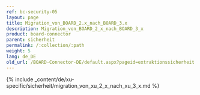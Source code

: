 ```yaml
---
ref: bc-security-05
layout: page
title: Migration_von_BOARD_2.x_nach_BOARD_3.x
description: Migration_von_BOARD_2_x_nach_BOARD_3_x
product: board-connector
parent: sicherheit
permalink: /:collection/:path
weight: 5
lang: de_DE
old_url: /BOARD-Connector-DE/default.aspx?pageid=extraktionssicherheit
---
```

{% include _content/de/xu-specific/sicherheit/migration_von_xu_2_x_nach_xu_3_x.md %}

